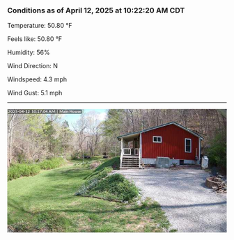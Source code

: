 ### Conditions as of April 12, 2025 at 10:22:20 AM CDT 

Temperature: 50.80 &deg;F

Feels like: 50.80 &deg;F

Humidity: 56%

Wind Direction: N

Windspeed: 4.3 mph

Wind Gust: 5.1 mph

---

<img src="./images/latest.jpeg"/>


